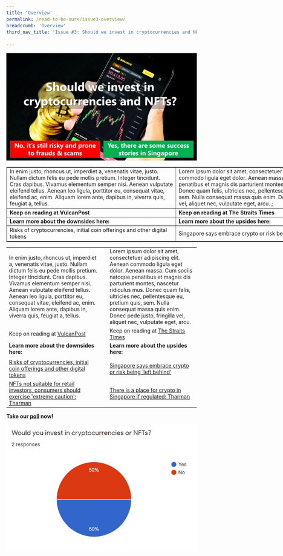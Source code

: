 ```yaml
---
title: 'Overview'
permalink: /read-to-be-sure/issue3-overview/
breadcrumb: 'Overview'
third_nav_title: 'Issue #3: Should we invest in cryptocurrencies and NFTs?'

---
```


![](../images/RTBS3-masthead.jpg)

<table style="width: 180%;" border="1" cellpadding="20">
	<tbody>
		<tr>
			<td>In enim justo, rhoncus ut, imperdiet a, venenatis vitae, justo. Nullam dictum felis eu pede mollis pretium. Integer tincidunt. Cras dapibus. Vivamus elementum semper nisi. Aenean vulputate eleifend tellus. Aenean leo ligula, porttitor eu, consequat vitae, eleifend ac, enim. Aliquam lorem ante, dapibus in, viverra quis, feugiat a, tellus.	</td>
			<td>Lorem ipsum dolor sit amet, consectetuer adipiscing elit. Aenean commodo ligula eget dolor. Aenean massa. Cum sociis natoque penatibus et magnis dis parturient montes, nascetur ridiculus mus. Donec quam felis, ultricies nec, pellentesque eu, pretium quis, sem. Nulla consequat massa quis enim. Donec pede justo, fringilla vel, aliquet nec, vulputate eget, arcu.
;</td>
		</tr>
        <tr>
			<td><b>Keep on reading at VulcanPost</b></td>
			<td><b>Keep on reading at The Straits Times</b></td>
		</tr>
		</tr>
        <tr>
			<td><b>Learn more about the downsides here:</b></td>
			<td><b>Learn more about the upsides here:</b></td>
		</tr>
        <tr>
			<td>Risks of cryptocurrencies, initial coin offerings and other digital tokens</td>
			<td>Singapore says embrace crypto or risk being ‘left behind’</td>
		</tr>
	</tbody>
</table>







|                                                              |      |                                                              |
| ------------------------------------------------------------ | ---- | ------------------------------------------------------------ |
| In enim justo, rhoncus ut, imperdiet a, venenatis vitae, justo. Nullam dictum felis eu pede mollis pretium. Integer tincidunt. Cras dapibus. Vivamus elementum semper nisi. Aenean vulputate eleifend tellus. Aenean leo ligula, porttitor eu, consequat vitae, eleifend ac, enim. Aliquam lorem ante, dapibus in, viverra quis, feugiat a, tellus. |      | Lorem ipsum dolor sit amet, consectetuer adipiscing elit. Aenean commodo ligula eget dolor. Aenean massa. Cum sociis natoque penatibus et magnis dis parturient montes, nascetur ridiculus mus. Donec quam felis, ultricies nec, pellentesque eu, pretium quis, sem. Nulla consequat massa quis enim. Donec pede justo, fringilla vel, aliquet nec, vulputate eget, arcu. |
| Keep on reading at [VulcanPost](https://vulcanpost.com/661378/onecoin-singapore-cryptocurrency-fraud/) |      | Keep on reading at [The Straits Times](https://www.straitstimes.com/life/arts/spore-project-makes-14-million-debut-with-nft-trading-cards)<br /> |
| **Learn more about the downsides here:**                     |      | **Learn more about the upsides here:**                       |
|                                                              |      |                                                              |
| [Risks of cryptocurrencies, initial coin offerings and other digital tokens](https://www.moneysense.gov.sg/articles/2018/10/risks-of-cryptocurrencies-initial-coin-offerings-and-other-digital-tokens) |      | [Singapore says embrace crypto or risk being ‘left behind’](https://www.aljazeera.com/economy/2021/11/2/singapore-wants-to-be-a-crypto-hub-or-risk-being-left-behind) |
| [NFTs not suitable for retail investors, consumers should exercise 'extreme caution': Tharman](https://www.channelnewsasia.com/singapore/nft-not-suitable-retail-investors-consumers-caution-tharman-mas-2500276?cid=internal_sharetool_androidphone_16022022_cna) |      | [There is a place for crypto in Singapore if regulated: Tharman](https://www.businesstimes.com.sg/banking-finance/there-is-a-place-for-crypto-in-singapore-if-regulated-tharman) |



**Take our [poll](https://forms.gle/jPRLHNv5DXGgKtrEA) now!**

![](../images/rtbs3-engagement-poll-results.JPG)